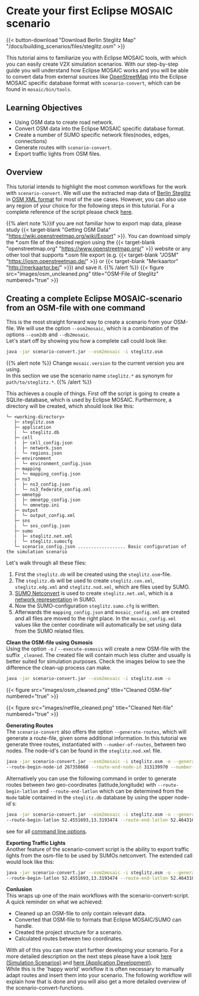 # Create your first Eclipse MOSAIC scenario

{{< button-download "Download Berlin Steglitz Map" "/docs/building_scenarios/files/steglitz.osm" >}}

This tutorial aims to familiarize you with Eclipse MOSAIC tools, with which you can easily create V2X simulation scenarios. With our step-by-step guide you will understand how Eclipse MOSAIC works and you will be able to convert data from external sources like [OpenStreetMap](https://www.openstreetmap.org) into the Eclipse MOSAIC specific database format with `scenario-convert`, which can be found in `mosaic/bin/tools`. 

## Learning Objectives 

* Using OSM data to create road network.
* Convert OSM data into the Eclipse MOSAIC specific database format.
* Create a number of SUMO specific network files(nodes, edges, connections)
* Generate routes with `scenario-convert`.
* Export traffic lights from OSM files.

## Overview

This tutorial intends to highlight the most common workflows for the work with `scenario-convert`. We will use the extracted map data of <a href="/docs/building_scenarios/files/steglitz.osm" download>Berlin Steglitz</a> in [OSM XML format](https://wiki.openstreetmap.org/wiki/OSM_file_formats) for most of the use cases. However, you can also use any region of your choice for the following steps in this tutorial. For a complete reference of the script please check [here](/docs/building_scenarios/scenario_convert/#reference-documentation-for-scenario-convert).

{{% alert note %}}if you are not familiar how to export map data, please study {{< target-blank "Getting OSM Data" "https://wiki.openstreetmap.org/wiki/Export" >}}. You can download simply the *.osm file of the desired region using the {{< target-blank "openstreetmap.org" "https://www.openstreetmap.org/" >}} 
website or any other tool that supports *.osm file export (e.g.  {{< target-blank "JOSM" "https://josm.openstreetmap.de/" >}} or {{< target-blank "Merkaartor" "http://merkaartor.be/" >}}) and save it. {{% /alert %}}
{{< figure src="images/osm_uncleaned.png" title="OSM-File of Steglitz" numbered="true" >}}

## Creating a complete Eclipse MOSAIC-scenario from an OSM-file with one command

This is the most straight forward way to create a scenario from your OSM-file.
We will use the option `--osm2mosaic`, which is a combination of the options `--osm2db`
and `--db2mosaic`.  
Let's start off by showing you how a complete call could look like:

```bash
java -jar scenario-convert.jar --osm2mosaic -i steglitz.osm
```

{{% alert note %}}
Change `mosaic.version` to the current version you are using.  
In this section we use the scenario name `steglitz.*` as synonym for `path/to/steglitz.*`.
{{% /alert %}}

This achieves a couple of things. First off the script is going to create a SQLite-database,
which is used by Eclipse MOSAIC. Furthermore, a directory will be created, which should look like this:

```plaintext
└─ <working-directory>
   ├─ steglitz.osm
   ├─ application
   |  └─ steglitz.db
   ├─ cell
   |  ├─ cell_config.json
   |  ├─ network.json
   |  └─ regions.json
   ├─ environment
   |  └─ environment_config.json
   ├─ mapping
   |  └─ mapping_config.json
   ├─ ns3
   |  ├─ ns3_config.json
   |  └─ ns3_federate_config.xml
   ├─ omnetpp
   |  ├─ omnetpp_config.json
   |  └─ omnetpp.ini      
   ├─ output
   |  └─ output_config.xml
   ├─ sns
   |  └─ sns_config.json
   ├─ sumo
   |  ├─ steglitz.net.xml
   |  └─ steglitz.sumocfg
   └─ scenario_config.json .................. Basic configuration of the simulation scenario
```

Let's walk through all these files:
1. First the `steglitz.db` will be created using the `steglitz.osm`-file.
2. The `steglitz.db` will be used to create `steglitz.con.xml`, `steglitz.edg.xml` and `steglitz.nod.xml`, which are files used by SUMO.
3. [SUMO Netconvert](https://sumo.dlr.de/wiki/NETCONVERT) is used to create `steglitz.net.xml`, which is a [network representation](https://sumo.dlr.de/wiki/Networks/SUMO_Road_Networks) in SUMO.
4. Now the SUMO-configuration `steglitz.sumo.cfg` is written.
5. Afterwards the `mapping_config.json` and `mosaic_config.xml` are created and all files are moved to the right place.
In the `mosaic_config.xml` values like the center coordinate will automatically be set using data from the SUMO related files.

__Clean the OSM-file using Osmosis__  
Using the option `-o` / `--execute-osmosis` will create a new OSM-file with the suffix `_cleaned`. The created
file will contain much less clutter and usually is better suited for simulation purposes.
Check the images below to see the difference the clean-up process can make.
```bash
java -jar scenario-convert.jar --osm2mosaic -i steglitz.osm -o
```
{{< figure src="images/osm_cleaned.png" title="Cleaned OSM-file" numbered="true" >}}

{{< figure src="images/netfile_cleaned.png" title="Cleaned Net-file" numbered="true" >}}


__Generating Routes__  
The `scenario-convert` also offers the option `--generate-routes`, which will generate a route-file, given some additional information. In this tutorial we generate three routes, instantiated with `--number-of-routes`, between two nodes. The node-id's can be found in the `steglitz.nod.xml` file. 

```bash
java -jar scenario-convert.jar --osm2mosaic -i steglitz.osm -o --generate-routes
--route-begin-node-id 267350668 --route-end-node-id 313139970 --number-of-routes 3
```

Alternatively you can use the following command in order to generate routes between two geo-coordinates (latitude,longitude) with `--route-begin-latlon` and `--route-end-latlon` which can be determined from the `Node` table contained in the `steglitz.db` database by using the upper node-id`s:

```bash
java -jar scenario-convert.jar --osm2mosaic -i steglitz.osm -o --generate-routes
--route-begin-latlon 52.4551693,13.3193474 --route-end-latlon 52.4643101,13.3206834 --number-of-routes 3
```



see for all [command line options](/docs/building_scenarios/scenario_convert/#reference-documentation-for-scenario-convert).

__Exporting Traffic Lights__  
Another feature of the scenario-convert script is the ability to export traffic lights from the osm-file to
be used by SUMOs netconvert. The extended call would look like this:
```bash
java -jar scenario-convert.jar --osm2mosaic -i steglitz.osm -o --generate-routes
--route-begin-latlon 52.4551693,13.3193474 --route-end-latlon 52.4643101,13.3206834 --number-of-routes 3
```

__Conlusion__  
This wraps up one of the main workflows with the scenario-convert-script.
A quick reminder on what we achieved:
- Cleaned up an OSM-file to only contain relevant data.
- Converted that OSM-file to formats that Eclipse MOSAIC/SUMO can handle.
- Created the project structure for a scenario.
- Calculated routes between two coordinates.

With all of this you can now start further developing your scenario. For a more detailed description on the next steps
please have a look [here (Simulation Scenarios)](/docs/building_scenarios/scenarios/) and 
[here (Application Development)](/docs/building_scenarios/application_development/).  
While this is the 'happy world' workflow it is often necessary to manually adapt routes and
insert them into your scenario. The following workflow
will explain how that is done and you will also get a more detailed overview of the scenario-convert-functions.

